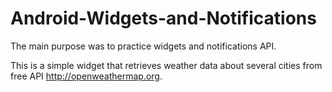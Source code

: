 # Android-Widgets-and-Notifications
The main purpose was to practice widgets and notifications API.

This is a simple widget that retrieves weather data about several cities from free API http://openweathermap.org.

